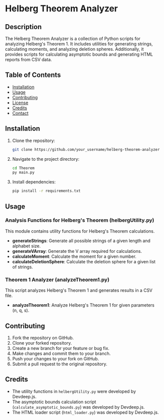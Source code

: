 # Helberg Theorem Analyzer

## Description

The Helberg Theorem Analyzer is a collection of Python scripts for analyzing Helberg's Theorem 1. It includes utilities for generating strings, calculating moments, and analyzing deletion spheres. Additionally, it provides scripts for calculating asymptotic bounds and generating HTML reports from CSV data.

## Table of Contents

- [Installation](#installation)
- [Usage](#usage)
- [Contributing](#contributing)
- [License](#license)
- [Credits](#credits)
- [Contact](#contact)

## Installation

1. Clone the repository:
   ```bash
   git clone https://github.com/your_username/helberg-theorem-analyzer.git
   ```

2. Navigate to the project directory:
   ```bash
   cd Theorem
   py main.py
   ```

3. Install dependencies:
   ```bash
   pip install -r requirements.txt
   ```

## Usage

### Analysis Functions for Helberg's Theorem (helbergUtility.py)

This module contains utility functions for Helberg's Theorem calculations.

- **generateStrings**: Generate all possible strings of a given length and alphabet size.
- **generateVArray**: Generate the V array required for calculations.
- **calculateMoment**: Calculate the moment for a given number.
- **calculateDeletionSphere**: Calculate the deletion sphere for a given list of strings.

### Theorem 1 Analyzer (analyzeTheorem1.py)

This script analyzes Helberg's Theorem 1 and generates results in a CSV file.

- **analyzeTheorem1**: Analyze Helberg's Theorem 1 for given parameters (n, q, s).

## Contributing

1. Fork the repository on GitHub.
2. Clone your forked repository.
3. Create a new branch for your feature or bug fix.
4. Make changes and commit them to your branch.
5. Push your changes to your fork on GitHub.
6. Submit a pull request to the original repository.


## Credits

- The utility functions in `helbergUtility.py` were developed by Devdeep.js.
- The asymptotic bounds calculation script (`calculate_asymptotic_bounds.py`) was developed by Devdeep.js.
- The HTML loader script (`html_loader.py`) was developed by Devdeep.js.